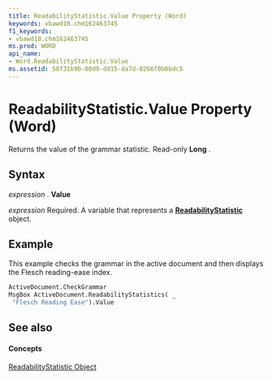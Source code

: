 ```yaml
---
title: ReadabilityStatistic.Value Property (Word)
keywords: vbawd10.chm162463745
f1_keywords:
- vbawd10.chm162463745
ms.prod: WORD
api_name:
- Word.ReadabilityStatistic.Value
ms.assetid: 58f31b9b-00d9-dd15-da7d-0266f0b6bdc5
---
```



# ReadabilityStatistic.Value Property (Word)

Returns the value of the grammar statistic. Read-only  **Long** .


## Syntax

 _expression_ . **Value**

 _expression_ Required. A variable that represents a **[ReadabilityStatistic](readabilitystatistic-object-word.md)** object.


## Example

This example checks the grammar in the active document and then displays the Flesch reading-ease index.


```vb
ActiveDocument.CheckGrammar 
MsgBox ActiveDocument.ReadabilityStatistics( _ 
 "Flesch Reading Ease").Value
```


## See also


#### Concepts


[ReadabilityStatistic Object](readabilitystatistic-object-word.md)

